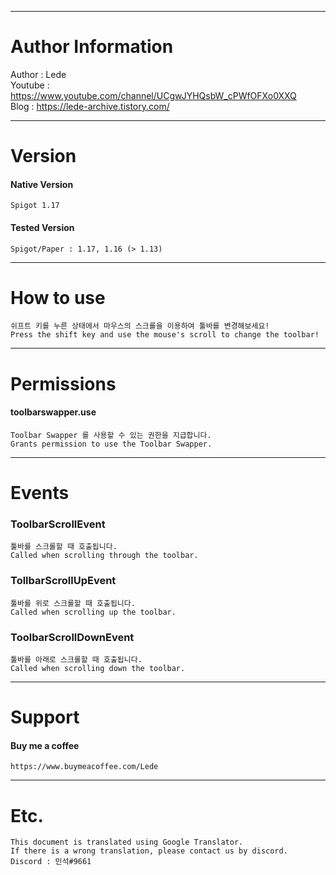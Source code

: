 ***

# Author Information

Author : Lede  
Youtube : https://www.youtube.com/channel/UCgwJYHQsbW_cPWfOFXo0XXQ  
Blog : https://lede-archive.tistory.com/  

***

# Version
#### Native Version
```
Spigot 1.17
```

#### Tested Version
```
Spigot/Paper : 1.17, 1.16 (> 1.13)
```

***

# How to use
```
쉬프트 키를 누른 상태에서 마우스의 스크롤을 이용하여 툴바를 변경해보세요!
Press the shift key and use the mouse's scroll to change the toolbar!
```

***

# Permissions
#### toolbarswapper.use
```
Toolbar Swapper 를 사용할 수 있는 권한을 지급합니다.
Grants permission to use the Toolbar Swapper.
```

***

# Events

### ToolbarScrollEvent
```
툴바를 스크롤할 때 호출됩니다.
Called when scrolling through the toolbar.
```


### TollbarScrollUpEvent
```
툴바를 위로 스크롤할 때 호출됩니다.
Called when scrolling up the toolbar.
```


### ToolbarScrollDownEvent
```
툴바를 아래로 스크롤할 때 호출됩니다.
Called when scrolling down the toolbar.
```

***

# Support

#### Buy me a coffee
```
https://www.buymeacoffee.com/Lede
```

***

# Etc.
```
This document is translated using Google Translator.
If there is a wrong translation, please contact us by discord.
Discord : 민석#9661
```
